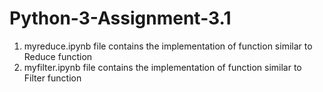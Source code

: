 # Python-3-Assignment-3.1

1. myreduce.ipynb file contains the implementation of function similar to Reduce function
2. myfilter.ipynb file contains the implementation of function similar to Filter function
